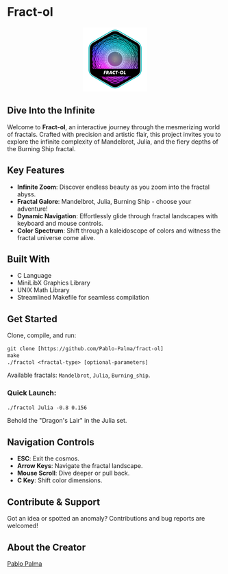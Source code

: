# Fract-ol

<p align="center">
  <img src="https://github.com/mcombeau/mcombeau/blob/main/42_badges/fract-ole.png" alt="Fract'ol fract-ol 42 project badge"/>
</p>

## Dive Into the Infinite
Welcome to **Fract-ol**, an interactive journey through the mesmerizing world of fractals. Crafted with precision and artistic flair, this project invites you to explore the infinite complexity of Mandelbrot, Julia, and the fiery depths of the Burning Ship fractal.

## Key Features
- **Infinite Zoom**: Discover endless beauty as you zoom into the fractal abyss.
- **Fractal Galore**: Mandelbrot, Julia, Burning Ship - choose your adventure!
- **Dynamic Navigation**: Effortlessly glide through fractal landscapes with keyboard and mouse controls.
- **Color Spectrum**: Shift through a kaleidoscope of colors and witness the fractal universe come alive.

## Built With
- C Language
- MiniLibX Graphics Library
- UNIX Math Library
- Streamlined Makefile for seamless compilation

## Get Started
Clone, compile, and run:
```
git clone [https://github.com/Pablo-Palma/fract-ol]
make
./fractol <fractal-type> [optional-parameters]
```
Available fractals: `Mandelbrot`, `Julia`, `Burning_ship`.

### Quick Launch:
```
./fractol Julia -0.8 0.156
```
Behold the "Dragon's Lair" in the Julia set.

## Navigation Controls
- **ESC**: Exit the cosmos.
- **Arrow Keys**: Navigate the fractal landscape.
- **Mouse Scroll**: Dive deeper or pull back.
- **C Key**: Shift color dimensions.

## Contribute & Support
Got an idea or spotted an anomaly? Contributions and bug reports are welcomed!

## About the Creator
[Pablo Palma](https://github.com/Pablo-Palma)
